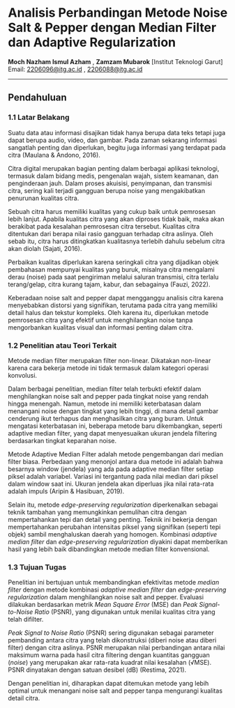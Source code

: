 # **Analisis Perbandingan Metode Noise Salt & Pepper dengan Median Filter dan Adaptive Regularization**

**Moch Nazham Ismul Azham** , **Zamzam Mubarok**
[Institut Teknologi Garut]  
Email: 2206096@itg.ac.id , 2206088@itg.ac.id  

---

## Pendahuluan
### 1.1 Latar Belakang
Suatu data atau informasi disajikan tidak hanya berupa data teks tetapi juga dapat berupa audio, video, dan gambar. Pada zaman sekarang informasi sangatlah penting dan diperlukan, begitu juga informasi yang terdapat pada citra (Maulana & Andono, 2016).

Citra digital merupakan bagian penting dalam berbagai aplikasi teknologi, termasuk dalam bidang medis, pengenalan wajah, sistem keamanan, dan penginderaan jauh. Dalam proses akuisisi, penyimpanan, dan transmisi citra, sering kali terjadi gangguan berupa noise yang mengakibatkan penurunan kualitas citra.

Sebuah citra harus memiliki kualitas yang cukup baik untuk pemrosesan lebih lanjut. Apabila kualitas citra yang akan diproses tidak baik, maka akan berakibat pada kesalahan pemrosesan citra tersebut. Kualitas citra ditentukan dari berapa nilai rasio gangguan terhadap citra aslinya. Oleh sebab itu, citra harus ditingkatkan kualitasnya terlebih dahulu sebelum citra akan diolah (Sajati, 2016).

Perbaikan kualitas diperlukan karena seringkali citra yang dijadikan objek pembahasan mempunyai kualitas yang buruk, misalnya citra mengalami derau (noise) pada saat pengiriman melalui saluran transmisi, citra terlalu terang/gelap, citra kurang tajam, kabur, dan sebagainya (Fauzi, 2022).

Keberadaan noise salt and pepper dapat mengganggu analisis citra karena menyebabkan distorsi yang signifikan, terutama pada citra yang memiliki detail halus dan tekstur kompleks. Oleh karena itu, diperlukan metode pemrosesan citra yang efektif untuk menghilangkan noise tanpa mengorbankan kualitas visual dan informasi penting dalam citra.

### 1.2 Penelitian atau Teori Terkait
Metode median filter merupakan filter non-linear. Dikatakan non-linear karena cara bekerja metode ini tidak termasuk dalam kategori operasi konvolusi.

Dalam berbagai penelitian, median filter telah terbukti efektif dalam menghilangkan noise salt and pepper pada tingkat noise yang rendah hingga menengah. Namun, metode ini memiliki keterbatasan dalam menangani noise dengan tingkat yang lebih tinggi, di mana detail gambar cenderung ikut terhapus dan menghasilkan citra yang buram. Untuk mengatasi keterbatasan ini, beberapa metode baru dikembangkan, seperti adaptive median filter, yang dapat menyesuaikan ukuran jendela filtering berdasarkan tingkat keparahan noise.

Metode Adaptive Median Filter adalah metode pengembangan dari median filter biasa. Perbedaan yang menonjol antara dua metode ini adalah bahwa besarnya window (jendela) yang ada pada adaptive median filter setiap piksel adalah variabel. Variasi ini tergantung pada nilai median dari piksel dalam window saat ini. Ukuran jendela akan diperluas jika nilai rata-rata adalah impuls (Aripin & Hasibuan, 2019).

Selain itu, metode *edge-preserving regularization* diperkenalkan sebagai teknik tambahan yang memungkinkan pemulihan citra dengan mempertahankan tepi dan detail yang penting. Teknik ini bekerja dengan mempertahankan perubahan intensitas piksel yang signifikan (seperti tepi objek) sambil menghaluskan daerah yang homogen. Kombinasi *adaptive median filter* dan *edge-preserving regularization* diyakini dapat memberikan hasil yang lebih baik dibandingkan metode median filter konvensional.

### 1.3 Tujuan Tugas
Penelitian ini bertujuan untuk membandingkan efektivitas metode *median filter* dengan metode kombinasi *adaptive median filter* dan *edge-preserving regularization* dalam menghilangkan noise salt and pepper. Evaluasi dilakukan berdasarkan metrik *Mean Square Error* (MSE) dan *Peak Signal-to-Noise Ratio* (PSNR), yang digunakan untuk menilai kualitas citra yang telah difilter.

*Peak Signal to Noise Ratio* (PSNR) sering digunakan sebagai parameter pembanding antara citra yang telah dikonstruksi (diberi noise atau diberi filter) dengan citra aslinya. PSNR merupakan nilai perbandingan antara nilai maksimum warna pada hasil citra filtering dengan kuantitas gangguan (*noise*) yang merupakan akar rata-rata kuadrat nilai kesalahan (√MSE). PSNR dinyatakan dengan satuan desibel (dB) (Restima, 2021).

Dengan penelitian ini, diharapkan dapat ditemukan metode yang lebih optimal untuk menangani noise salt and pepper tanpa mengurangi kualitas detail citra.
